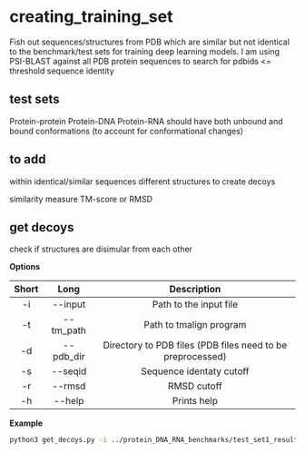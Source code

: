 # creating_training_set
Fish out sequences/structures from PDB which are similar but not identical to the benchmark/test sets for training deep learning models.
I am using PSI-BLAST against all PDB protein sequences to search for pdbids <= threshold sequence identity
## test sets
Protein-protein
Protein-DNA
Protein-RNA
should have both unbound and bound conformations (to account for conformational changes)

## to add #
within identical/similar sequences different structures to create decoys

similarity measure TM-score or RMSD

## get decoys
check if structures are disimular from each other

**Options**

|  Short   | Long  |  Description        |
|:---:|:-------:|:----------------------:|
| -i  | --input | Path to the input file |
| -t  | --tm_path | Path to tmalign program |
| -d  | --pdb_dir | Directory to PDB files (PDB files need to be preprocessed)  |
| -s  | --seqid | Sequence identaty cutoff |
| -r  | --rmsd | RMSD  cutoff |
| -h  | --help | Prints help |

**Example**
``` bash
python3 get_decoys.py -i ../protein_DNA_RNA_benchmarks/test_set1_results -t ~/prog/TMalign -d ~/PDB/ -s 100 -r 1.0
```